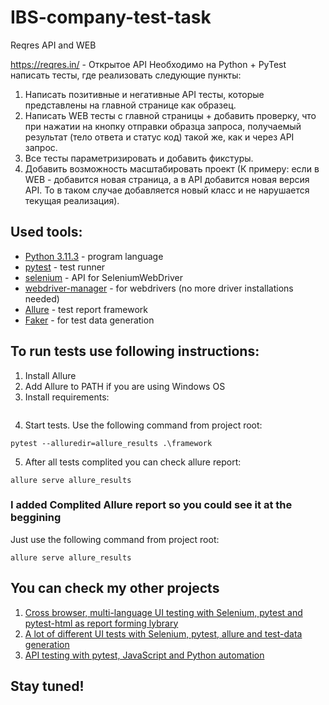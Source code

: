 # IBS-company-test-task

Reqres API and WEB

https://reqres.in/ - Открытое API
Необходимо на Python + PyTest написать тесты, где реализовать следующие пункты:

1) Написать позитивные и негативные API тесты, которые представлены на главной странице как образец.
2) Написать WEB тесты с главной страницы + добавить проверку, что при нажатии на кнопку отправки образца запроса,
   получаемый результат (тело ответа и статус код) такой же, как и через API запрос.
3) Все тесты параметризировать и добавить фикстуры.
4) Добавить возможность масштабировать проект (К примеру: если в WEB - добавится новая страница, а в API добавится новая
   версия API. То в таком случае добавляется новый класс и не нарушается текущая реализация).

## Used tools:

+ [Python 3.11.3](https://www.python.org/downloads/) - program language
+ [pytest](https://docs.pytest.org/en/7.3.x/) - test runner
+ [selenium](https://pypi.org/project/selenium/) - API for SeleniumWebDriver
+ [webdriver-manager](https://github.com/SergeyPirogov/webdriver_manager) - for webdrivers (no more driver installations
  needed)
+ [Allure](https://github.com/allure-framework/allure-python) - test report framework
+ [Faker](https://pypi.org/project/Faker/) - for test data generation

## To run tests use following instructions:

1. Install Allure
2. Add Allure to PATH if you are using Windows OS
3. Install requirements:

```shell

```

4. Start tests. Use the following command from project root:

```shell
pytest --alluredir=allure_results .\framework
```

5. After all tests complited you can check allure report:

```shell
allure serve allure_results
```

### I added Complited Allure report so you could see it at the beggining

Just use the following command from project root:

```shell
allure serve allure_results
```

## You can check my other projects

1. [Cross browser, multi-language UI testing with Selenium, pytest and pytest-html as report forming lybrary](https://github.com/Lexxx42/final_test_project)
2. [A lot of different UI tests with Selenium, pytest, allure and test-data generation](https://github.com/Lexxx42/testing_framework_selenium_pytest)
3. [API testing with pytest, JavaScript and Python automation](https://github.com/Lexxx42/testing-api-telegram)

## Stay tuned!
